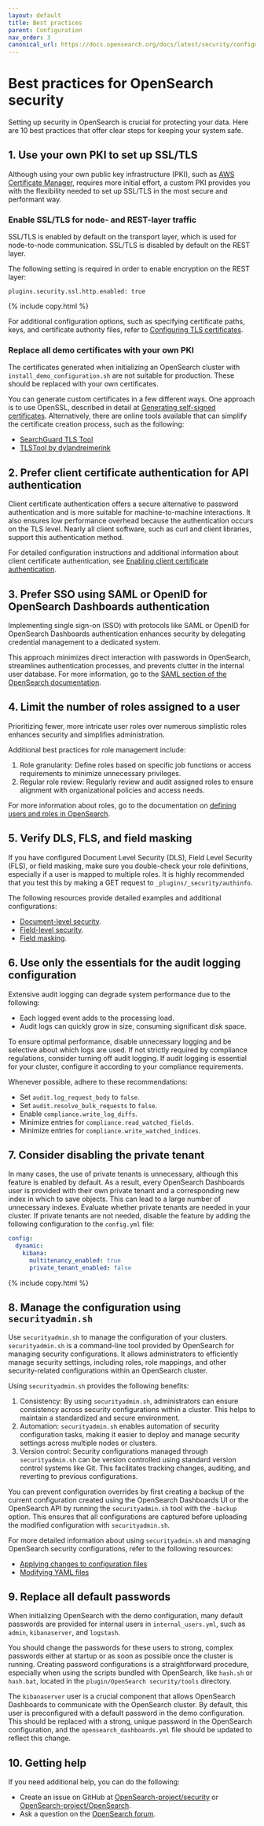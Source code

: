 ```yaml
---
layout: default
title: Best practices
parent: Configuration
nav_order: 3
canonical_url: https://docs.opensearch.org/docs/latest/security/configuration/best-practices/
---
```


# Best practices for OpenSearch security

Setting up security in OpenSearch is crucial for protecting your data. Here are 10 best practices that offer clear steps for keeping your system safe.

## 1. Use your own PKI to set up SSL/TLS

Although using your own public key infrastructure (PKI), such as [AWS Certificate Manager](https://docs.aws.amazon.com/crypto/latest/userguide/awspki-service-acm.html), requires more initial effort, a custom PKI provides you with the flexibility needed to set up SSL/TLS in the most secure and performant way.

### Enable SSL/TLS for node- and REST-layer traffic

SSL/TLS is enabled by default on the transport layer, which is used for node-to-node communication. SSL/TLS is disabled by default on the REST layer.

The following setting is required in order to enable encryption on the REST layer: 

```
plugins.security.ssl.http.enabled: true
```
{% include copy.html %}


For additional configuration options, such as specifying certificate paths, keys, and certificate authority files, refer to [Configuring TLS certificates]({{site.url}}{{site.baseurl}}/security/configuration/tls/).

### Replace all demo certificates with your own PKI

The certificates generated when initializing an OpenSearch cluster with `install_demo_configuration.sh` are not suitable for production. These should be replaced with your own certificates.

You can generate custom certificates in a few different ways. One approach is to use OpenSSL, described in detail at [Generating self-signed certificates]({{site.url}}{{site.baseurl}}/security/configuration/generate-certificates/). Alternatively, there are online tools available that can simplify the certificate creation process, such as the following:

- [SearchGuard TLS Tool](https://docs.search-guard.com/latest/offline-tls-tool)
- [TLSTool by dylandreimerink](https://github.com/dylandreimerink/tlstool)

## 2. Prefer client certificate authentication for API authentication

Client certificate authentication offers a secure alternative to password authentication and is more suitable for machine-to-machine interactions. It also ensures low performance overhead because the authentication occurs on the TLS level. Nearly all client software, such as curl and client libraries, support this authentication method.

For detailed configuration instructions and additional information about client certificate authentication, see [Enabling client certificate authentication]({{site.url}}{{site.baseurl}}/security/authentication-backends/client-auth/#enabling-client-certificate-authentication).


## 3. Prefer SSO using SAML or OpenID for OpenSearch Dashboards authentication

Implementing single sign-on (SSO) with protocols like SAML or OpenID for OpenSearch Dashboards authentication enhances security by delegating credential management to a dedicated system.

This approach minimizes direct interaction with passwords in OpenSearch, streamlines authentication processes, and prevents clutter in the internal user database. For more information, go to the [SAML section of the OpenSearch documentation]({{site.url}}{{site.baseurl}}/security/authentication-backends/saml/).

## 4. Limit the number of roles assigned to a user

Prioritizing fewer, more intricate user roles over numerous simplistic roles enhances security and simplifies administration.

Additional best practices for role management include:

1. Role granularity: Define roles based on specific job functions or access requirements to minimize unnecessary privileges.
2. Regular role review: Regularly review and audit assigned roles to ensure alignment with organizational policies and access needs.

For more information about roles, go to the documentation on [defining users and roles in OpenSearch]({{site.url}}{{site.baseurl}}/security/access-control/users-roles/).

## 5. Verify DLS, FLS, and field masking

If you have configured Document Level Security (DLS), Field Level Security (FLS), or field masking, make sure you double-check your role definitions, especially if a user is mapped to multiple roles. It is highly recommended that you test this by making a GET request to `_plugins/_security/authinfo`.

The following resources provide detailed examples and additional configurations:

 - [Document-level security]({{site.url}}{{site.baseurl}}/security/access-control/document-level-security/).
 - [Field-level security]({{site.url}}{{site.baseurl}}/security/access-control/field-level-security/).
 - [Field masking]({{site.url}}{{site.baseurl}}/security/access-control/field-masking/).

## 6. Use only the essentials for the audit logging configuration

Extensive audit logging can degrade system performance due to the following:

- Each logged event adds to the processing load.
- Audit logs can quickly grow in size, consuming significant disk space.

To ensure optimal performance, disable unnecessary logging and be selective about which logs are used. If not strictly required by compliance regulations, consider turning off audit logging. If audit logging is essential for your cluster, configure it according to your compliance requirements.

Whenever possible, adhere to these recommendations:

- Set `audit.log_request_body` to `false`.
- Set `audit.resolve_bulk_requests` to `false`.
- Enable `compliance.write_log_diffs`.
- Minimize entries for `compliance.read_watched_fields`.
- Minimize entries for `compliance.write_watched_indices`.

## 7. Consider disabling the private tenant

In many cases, the use of private tenants is unnecessary, although this feature is enabled by default. As a result, every OpenSearch Dashboards user is provided with their own private tenant and a corresponding new index in which to save objects. This can lead to a large number of unnecessary indexes. Evaluate whether private tenants are needed in your cluster. If private tenants are not needed, disable the feature by adding the following configuration to the `config.yml` file:

```yaml
config:
  dynamic:
    kibana:
      multitenancy_enabled: true
      private_tenant_enabled: false
```
{% include copy.html %}

## 8. Manage the configuration using `securityadmin.sh`

Use `securityadmin.sh` to manage the configuration of your clusters. `securityadmin.sh` is a command-line tool provided by OpenSearch for managing security configurations. It allows administrators to efficiently manage security settings, including roles, role mappings, and other security-related configurations within an OpenSearch cluster.

Using `securityadmin.sh` provides the following benefits:

1. Consistency: By using `securityadmin.sh`, administrators can ensure consistency across security configurations within a cluster. This helps to maintain a standardized and secure environment.
2. Automation: `securityadmin.sh` enables automation of security configuration tasks, making it easier to deploy and manage security settings across multiple nodes or clusters.
3. Version control: Security configurations managed through `securityadmin.sh` can be version controlled using standard version control systems like Git. This facilitates tracking changes, auditing, and reverting to previous configurations.

You can prevent configuration overrides by first creating a backup of the current configuration created using the OpenSearch Dashboards UI or the OpenSearch API by running the `securityadmin.sh` tool with the `-backup` option. This ensures that all configurations are captured before uploading the modified configuration with `securityadmin.sh`.

For more detailed information about using `securityadmin.sh` and managing OpenSearch security configurations, refer to the following resources:
- [Applying changes to configuration files]({{site.url}}{{site.baseurl}}/security/configuration/security-admin/)
- [Modifying YAML files]({{site.url}}{{site.baseurl}}/security/configuration/yaml/)

## 9. Replace all default passwords

When initializing OpenSearch with the demo configuration, many default passwords are provided for internal users in `internal_users.yml`, such as `admin`, `kibanaserver`, and `logstash`.

You should change the passwords for these users to strong, complex passwords either at startup or as soon as possible once the cluster is running. Creating password configurations is a straightforward procedure, especially when using the scripts bundled with OpenSearch, like `hash.sh` or `hash.bat`, located in the `plugin/OpenSearch security/tools` directory.

The `kibanaserver` user is a crucial component that allows OpenSearch Dashboards to communicate with the OpenSearch cluster. By default, this user is preconfigured with a default password in the demo configuration. This should be replaced with a strong, unique password in the OpenSearch configuration, and the `opensearch_dashboards.yml` file should be updated to reflect this change.


## 10. Getting help

If you need additional help, you can do the following:

- Create an issue on GitHub at [OpenSearch-project/security](https://github.com/opensearch-project/security/security) or [OpenSearch-project/OpenSearch](https://github.com/opensearch-project/OpenSearch/security).
- Ask a question on the [OpenSearch forum](https://forum.opensearch.org/tag/cve).
